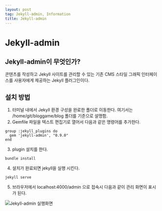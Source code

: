 ```yaml
---
layout: post
tag: Jekyll-admin, Information
title: Jekyll-admin
---
```


# Jekyll-admin
## Jekyll-admin이 무엇인가?
콘텐츠를 작성하고 Jekyll 사이트를 관리할 수 있는 기존 CMS 스타일 그래픽 인터페이스를 사용자에게 제공하는 Jekyll 플러그인이다.

## 설치 방법
1. 터미널 내에서 Jekyll 환경 구성을 완료한 폴더로 이동한다. 여기서는 /home/git/bloggame/blog 폴더를 기준으로 설명함.
2. Gemfile 파일을 텍스트 편집기로 열어서 다음과 같은 명령어를 추가한다.
```
group :jekyll_plugins do
  gem 'jekyll-admin', "0.9.0"
end
```
3. plugin 설치를 한다.

`bundle install`

4. 설치가 완료되면 jekyll을 실행 시킨다.

`jekyll serve`

5. 브라우저에서 localhost:4000/admin 으로 접속시 다음과 같이 관리 화면이 표시가 된다.

![Jekyll-admin 실행화면](https://user-images.githubusercontent.com/84278264/146332144-b6b65595-6e3d-4488-a8c6-3a53cebafa62.png)
